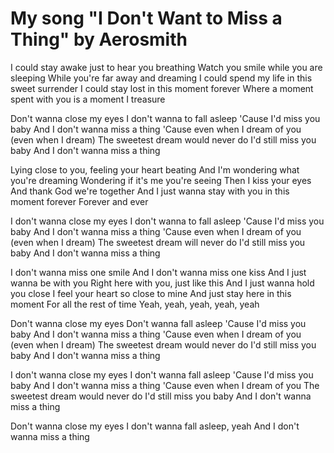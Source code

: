 # My song "I Don't Want to Miss a Thing" by  Aerosmith
I could stay awake just to hear you breathing
Watch you smile while you are sleeping
While you're far away and dreaming
I could spend my life in this sweet surrender
I could stay lost in this moment forever
Where a moment spent with you is a moment I treasure

Don't wanna close my eyes
I don't wanna to fall asleep
'Cause I'd miss you baby
And I don't wanna miss a thing
'Cause even when I dream of you (even when I dream)
The sweetest dream would never do
I'd still miss you baby
And I don't wanna miss a thing

Lying close to you, feeling your heart beating
And I'm wondering what you're dreaming
Wondering if it's me you're seeing
Then I kiss your eyes
And thank God we're together
And I just wanna stay with you in this moment forever
Forever and ever

I don't wanna close my eyes
I don't wanna to fall asleep
'Cause I'd miss you baby
And I don't wanna miss a thing
'Cause even when I dream of you (even when I dream)
The sweetest dream will never do
I'd still miss you baby
And I don't wanna miss a thing

I don't wanna miss one smile
And I don't wanna miss one kiss
And I just wanna be with you
Right here with you, just like this
And I just wanna hold you close
I feel your heart so close to mine
And just stay here in this moment
For all the rest of time
Yeah, yeah, yeah, yeah, yeah

Don't wanna close my eyes
Don't wanna fall asleep
'Cause I'd miss you baby
And I don't wanna miss a thing
'Cause even when I dream of you (even when I dream)
The sweetest dream would never do
I'd still miss you baby
And I don't wanna miss a thing

I don't wanna close my eyes
I don't wanna fall asleep
'Cause I'd miss you baby
And I don't wanna miss a thing
'Cause even when I dream of you
The sweetest dream would never do
I'd still miss you baby
And I don't wanna miss a thing

Don't wanna close my eyes
I don't wanna fall asleep, yeah
And I don't wanna miss a thing

